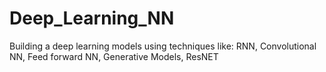 # Deep_Learning_NN
Building a deep learning models using techniques like: RNN, Convolutional NN, Feed forward NN, Generative Models, ResNET
